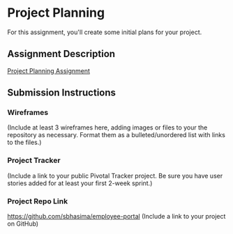 # Project Planning
For this assignment, you'll create some initial plans for your project.

## Assignment Description
[Project Planning Assignment](https://education.launchcode.org/liftoff/assignments/planning/)

## Submission Instructions

### Wireframes

(Include at least 3 wireframes here, adding images or files to your the repository as necessary. Format them as a bulleted/unordered list with links to the files.)

### Project Tracker

(Include a link to your public Pivotal Tracker project. Be sure you have user stories added for at least your first 2-week sprint.)

### Project Repo Link
https://github.com/sbhasima/employee-portal
(Include a link to your project on GitHub)
